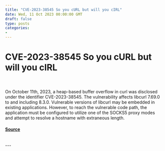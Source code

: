 ```yaml
---
title: "CVE-2023-38545 So you cURL but will you cIRL"
date: Wed, 11 Oct 2023 00:00:00 GMT
draft: false
type: posts
categories: 
- 
---
```

# CVE-2023-38545 So you cURL but will you cIRL

<br/>

<br/>
On October 11th, 2023, a heap-based buffer overflow in curl was disclosed under the identifier CVE-2023-38545. The vulnerability affects libcurl 7.69.0 to and including 8.3.0. Vulnerable versions of libcurl may be embedded in existing applications. However, to reach the vulnerable code path, the application must be configured to utilize one of the SOCKS5 proxy modes and attempt to resolve a hostname with extraneous length.

#### [Source](https://www.greynoise.io/blog/cve-2023-38545-so-you-curl-but-will-you-cirl)

<br/>
---
